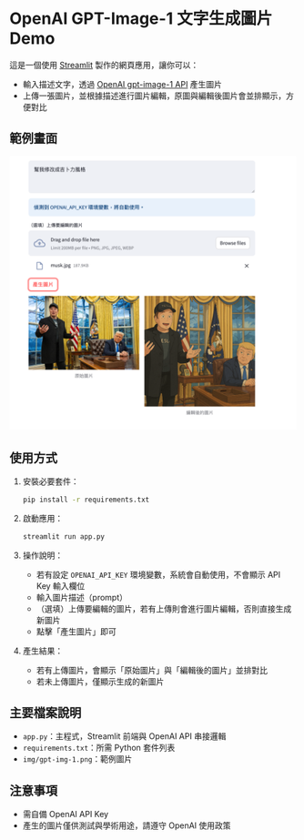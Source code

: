 # OpenAI GPT-Image-1 文字生成圖片 Demo

這是一個使用 [Streamlit](https://streamlit.io/) 製作的網頁應用，讓你可以：

- 輸入描述文字，透過 [OpenAI gpt-image-1 API](https://platform.openai.com/docs/api-reference/images) 產生圖片
- 上傳一張圖片，並根據描述進行圖片編輯，原圖與編輯後圖片會並排顯示，方便對比

## 範例畫面

![範例圖片](img/gpt-img-1.png)

## 使用方式

1. 安裝必要套件：

   ```bash
   pip install -r requirements.txt
   ```

2. 啟動應用：

   ```bash
   streamlit run app.py
   ```

3. 操作說明：
   - 若有設定 `OPENAI_API_KEY` 環境變數，系統會自動使用，不會顯示 API Key 輸入欄位
   - 輸入圖片描述（prompt）
   - （選填）上傳要編輯的圖片，若有上傳則會進行圖片編輯，否則直接生成新圖片
   - 點擊「產生圖片」即可

4. 產生結果：
   - 若有上傳圖片，會顯示「原始圖片」與「編輯後的圖片」並排對比
   - 若未上傳圖片，僅顯示生成的新圖片

## 主要檔案說明

- `app.py`：主程式，Streamlit 前端與 OpenAI API 串接邏輯
- `requirements.txt`：所需 Python 套件列表
- `img/gpt-img-1.png`：範例圖片

## 注意事項

- 需自備 OpenAI API Key
- 產生的圖片僅供測試與學術用途，請遵守 OpenAI 使用政策

